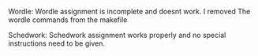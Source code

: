Wordle:
  Wordle assignment is incomplete and doesnt work. I removed The wordle commands from the makefile

Schedwork:
  Schedwork assignment works properly and no special instructions need to be given.
